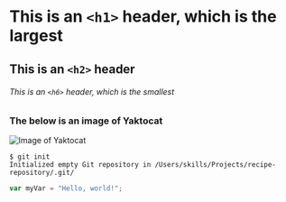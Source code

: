 # This is an `<h1>` header, which is the largest

## This is an `<h2>` header

###### This is an `<h6>` header, which is the smallest

### The below is an image of Yaktocat

![Image of Yaktocat](https://octodex.github.com/images/yaktocat.png)


```
$ git init
Initialized empty Git repository in /Users/skills/Projects/recipe-repository/.git/
```
``` javascript
var myVar = "Hello, world!";
```
